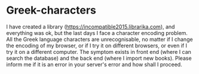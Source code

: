 # Greek-characters
I have created a library (https://incompatible2015.librarika.com), and everything was ok, but the last days I face a character encoding problem. All the Greek language characters are unrecognisable, no matter if I change the encoding of my browser, or if I try it on different browsers, or even if I try it on a different computer. The symptom exists in front end (where I can search the database) and the back end (where I import new books). Please inform me if it is an error in your server's error and how shall I proceed.
